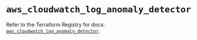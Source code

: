 # `aws_cloudwatch_log_anomaly_detector`

Refer to the Terraform Registry for docs: [`aws_cloudwatch_log_anomaly_detector`](https://registry.terraform.io/providers/hashicorp/aws/6.9.0/docs/resources/cloudwatch_log_anomaly_detector).
